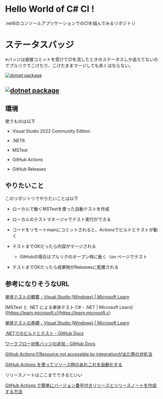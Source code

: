 # Hello World of C# CI !

.net6のコンソールアプリケーションでのCIを組んでみるリポジトリ

# ステータスバッジ

※バッジは直接コミットを受けてCIを流したときのステータスしか追えてないのでプルリクでこけたり、こけたままマージしても赤くはならない。

[![dotnet package](https://github.com/HIBIKIGH/HelloWorldCSharpCI/actions/workflows/action.yml/badge.svg)](https://github.com/HIBIKIGH/HelloWorldCSharpCI/actions/workflows/action.yml)

## [![dotnet package](https://github.com/HIBIKIGH/HelloWorldCSharpCI/actions/workflows/action.yml/badge.svg?branch=master&event=pull_request_target)](https://github.com/HIBIKIGH/HelloWorldCSharpCI/actions/workflows/action.yml)

## 

## 環境

使うものは以下

- Visual Studio 2022 Community Edition

- .NET6

- MSTest

- GitHub Actions

- GitHub Releases

## やりたいこと

このリポジトリでやりたいことは以下

- ローカルで動くMSTestを使った自動テストを作成

- ローカルのテストマネージャでテスト実行ができる

- コードをリモートmainにコミットされると、Actionsでビルドとテストが動く

- テストまでOKだったら内容がマージされる
  
  - GitHubの場合はプルリクのオープン時に動く（on ページでテスト

- テストまでOKだったら成果物がReleasesに配置される

## 参考になりそうなURL

[単体テストの概要 - Visual Studio (Windows) | Microsoft Learn](https://learn.microsoft.com/ja-jp/visualstudio/test/getting-started-with-unit-testing?view=vs-2022&tabs=dotnet%2Cmstest)

[MSTest と .NET による単体テスト C# - .NET | Microsoft Learn]([https://learn.microsoft.c](https://learn.microsoft.c)

[単体テストの基礎 - Visual Studio (Windows) | Microsoft Learn](https://learn.microsoft.com/ja-jp/visualstudio/test/unit-test-basics?view=vs-2022#create-unit-test-projects-and-test-methods-c)



[.NETでのビルドとテスト - GitHub Docs](https://docs.github.com/ja/actions/automating-builds-and-tests/building-and-testing-net)

















[ワークフロー状態バッジの追加 - GitHub Docs](https://docs.github.com/ja/actions/monitoring-and-troubleshooting-workflows/adding-a-workflow-status-badge#using-the-event-parameter)







[Github ActionsでResource not accessible by integrationが出た際の対処法](https://zenn.dev/tatsugon/articles/github-actions-permission-error)





[GitHub Actions を使ってリリース時のあれこれを自動化する](https://zenn.dev/itizawa/articles/b832c4e2a33661)





リリースノートはここまでできるといい

[GitHub Actions で簡単にバージョン番号付きリリースとリリースノートを作成する方法](https://zenn.dev/kounoike/articles/20220211-easy-generate-release-notes)